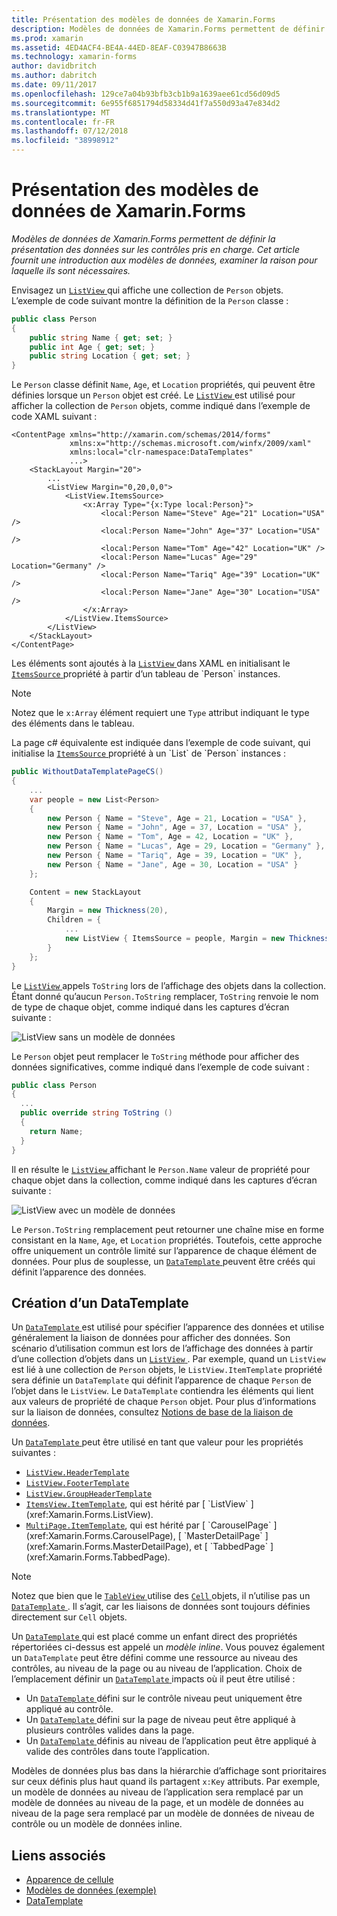 ```yaml
---
title: Présentation des modèles de données de Xamarin.Forms
description: Modèles de données de Xamarin.Forms permettent de définir la présentation des données sur les contrôles pris en charge. Cet article fournit une introduction aux modèles de données, examiner la raison pour laquelle ils sont nécessaires.
ms.prod: xamarin
ms.assetid: 4ED4ACF4-BE4A-44ED-8EAF-C03947B8663B
ms.technology: xamarin-forms
author: davidbritch
ms.author: dabritch
ms.date: 09/11/2017
ms.openlocfilehash: 129ce7a04b93bfb3cb1b9a1639aee61cd56d09d5
ms.sourcegitcommit: 6e955f6851794d58334d41f7a550d93a47e834d2
ms.translationtype: MT
ms.contentlocale: fr-FR
ms.lasthandoff: 07/12/2018
ms.locfileid: "38998912"
---
```

# <a name="introduction-to-xamarinforms-data-templates"></a>Présentation des modèles de données de Xamarin.Forms

_Modèles de données de Xamarin.Forms permettent de définir la présentation des données sur les contrôles pris en charge. Cet article fournit une introduction aux modèles de données, examiner la raison pour laquelle ils sont nécessaires._

Envisagez un [ `ListView` ](xref:Xamarin.Forms.ListView) qui affiche une collection de `Person` objets. L’exemple de code suivant montre la définition de la `Person` classe :

```csharp
public class Person
{
    public string Name { get; set; }
    public int Age { get; set; }
    public string Location { get; set; }
}
```

Le `Person` classe définit `Name`, `Age`, et `Location` propriétés, qui peuvent être définies lorsque un `Person` objet est créé. Le [ `ListView` ](xref:Xamarin.Forms.ListView) est utilisé pour afficher la collection de `Person` objets, comme indiqué dans l’exemple de code XAML suivant :

```xaml
<ContentPage xmlns="http://xamarin.com/schemas/2014/forms"
             xmlns:x="http://schemas.microsoft.com/winfx/2009/xaml"
             xmlns:local="clr-namespace:DataTemplates"
             ...>
    <StackLayout Margin="20">
        ...
        <ListView Margin="0,20,0,0">
            <ListView.ItemsSource>
                <x:Array Type="{x:Type local:Person}">
                    <local:Person Name="Steve" Age="21" Location="USA" />
                    <local:Person Name="John" Age="37" Location="USA" />
                    <local:Person Name="Tom" Age="42" Location="UK" />
                    <local:Person Name="Lucas" Age="29" Location="Germany" />
                    <local:Person Name="Tariq" Age="39" Location="UK" />
                    <local:Person Name="Jane" Age="30" Location="USA" />
                </x:Array>
            </ListView.ItemsSource>
        </ListView>
    </StackLayout>
</ContentPage>
```

Les éléments sont ajoutés à la [ `ListView` ](xref:Xamarin.Forms.ListView) dans XAML en initialisant le [ `ItemsSource` ](xref:Xamarin.Forms.ItemsView`1.ItemsSource) propriété à partir d’un tableau de `Person` instances.

> [!NOTE]
> Notez que le `x:Array` élément requiert une `Type` attribut indiquant le type des éléments dans le tableau.

La page c# équivalente est indiquée dans l’exemple de code suivant, qui initialise la [ `ItemsSource` ](xref:Xamarin.Forms.ItemsView`1.ItemsSource) propriété à un `List` de `Person` instances :

```csharp
public WithoutDataTemplatePageCS()
{
    ...
    var people = new List<Person>
    {
        new Person { Name = "Steve", Age = 21, Location = "USA" },
        new Person { Name = "John", Age = 37, Location = "USA" },
        new Person { Name = "Tom", Age = 42, Location = "UK" },
        new Person { Name = "Lucas", Age = 29, Location = "Germany" },
        new Person { Name = "Tariq", Age = 39, Location = "UK" },
        new Person { Name = "Jane", Age = 30, Location = "USA" }
    };

    Content = new StackLayout
    {
        Margin = new Thickness(20),
        Children = {
            ...
            new ListView { ItemsSource = people, Margin = new Thickness(0, 20, 0, 0) }
        }
    };
}
```

Le [ `ListView` ](xref:Xamarin.Forms.ListView) appels `ToString` lors de l’affichage des objets dans la collection. Étant donné qu’aucun `Person.ToString` remplacer, `ToString` renvoie le nom de type de chaque objet, comme indiqué dans les captures d’écran suivante :

![](introduction-images/no-data-template.png "ListView sans un modèle de données")

Le `Person` objet peut remplacer le `ToString` méthode pour afficher des données significatives, comme indiqué dans l’exemple de code suivant :

```csharp
public class Person
{
  ...
  public override string ToString ()
  {
    return Name;
  }
}
```

Il en résulte le [ `ListView` ](xref:Xamarin.Forms.ListView) affichant le `Person.Name` valeur de propriété pour chaque objet dans la collection, comme indiqué dans les captures d’écran suivante :

![](introduction-images/override-tostring.png "ListView avec un modèle de données")

Le `Person.ToString` remplacement peut retourner une chaîne mise en forme consistant en la `Name`, `Age`, et `Location` propriétés. Toutefois, cette approche offre uniquement un contrôle limité sur l’apparence de chaque élément de données. Pour plus de souplesse, un [ `DataTemplate` ](xref:Xamarin.Forms.DataTemplate) peuvent être créés qui définit l’apparence des données.

## <a name="creating-a-datatemplate"></a>Création d’un DataTemplate

Un [ `DataTemplate` ](xref:Xamarin.Forms.DataTemplate) est utilisé pour spécifier l’apparence des données et utilise généralement la liaison de données pour afficher des données. Son scénario d’utilisation commun est lors de l’affichage des données à partir d’une collection d’objets dans un [ `ListView` ](xref:Xamarin.Forms.ListView). Par exemple, quand un `ListView` est lié à une collection de `Person` objets, le `ListView.ItemTemplate` propriété sera définie un `DataTemplate` qui définit l’apparence de chaque `Person` de l’objet dans le `ListView`. Le `DataTemplate` contiendra les éléments qui lient aux valeurs de propriété de chaque `Person` objet. Pour plus d’informations sur la liaison de données, consultez [Notions de base de la liaison de données](~/xamarin-forms/xaml/xaml-basics/data-binding-basics.md).

Un [ `DataTemplate` ](xref:Xamarin.Forms.DataTemplate) peut être utilisé en tant que valeur pour les propriétés suivantes :

- [`ListView.HeaderTemplate`](xref:Xamarin.Forms.ListView.HeaderTemplate)
- [`ListView.FooterTemplate`](xref:Xamarin.Forms.ListView.FooterTemplate)
- [`ListView.GroupHeaderTemplate`](xref:Xamarin.Forms.ListView.GroupHeaderTemplate)
- [`ItemsView.ItemTemplate`](xref:Xamarin.Forms.ItemsView`1), qui est hérité par [ `ListView` ](xref:Xamarin.Forms.ListView).
- [`MultiPage.ItemTemplate`](xref:Xamarin.Forms.MultiPage`1), qui est hérité par [ `CarouselPage` ](xref:Xamarin.Forms.CarouselPage), [ `MasterDetailPage` ](xref:Xamarin.Forms.MasterDetailPage), et [ `TabbedPage` ](xref:Xamarin.Forms.TabbedPage).

> [!NOTE]
> Notez que bien que le [ `TableView` ](xref:Xamarin.Forms.TableView) utilise des [ `Cell` ](xref:Xamarin.Forms.Cell) objets, il n’utilise pas un [ `DataTemplate` ](xref:Xamarin.Forms.DataTemplate). Il s’agit, car les liaisons de données sont toujours définies directement sur `Cell` objets.

Un [ `DataTemplate` ](xref:Xamarin.Forms.DataTemplate) qui est placé comme un enfant direct des propriétés répertoriées ci-dessus est appelé un *modèle inline*. Vous pouvez également un `DataTemplate` peut être défini comme une ressource au niveau des contrôles, au niveau de la page ou au niveau de l’application. Choix de l’emplacement définir un [ `DataTemplate` ](xref:Xamarin.Forms.DataTemplate) impacts où il peut être utilisé :

- Un [ `DataTemplate` ](xref:Xamarin.Forms.DataTemplate) défini sur le contrôle niveau peut uniquement être appliqué au contrôle.
- Un [ `DataTemplate` ](xref:Xamarin.Forms.DataTemplate) défini sur la page de niveau peut être appliqué à plusieurs contrôles valides dans la page.
- Un [ `DataTemplate` ](xref:Xamarin.Forms.DataTemplate) définis au niveau de l’application peut être appliqué à valide des contrôles dans toute l’application.

Modèles de données plus bas dans la hiérarchie d’affichage sont prioritaires sur ceux définis plus haut quand ils partagent `x:Key` attributs. Par exemple, un modèle de données au niveau de l’application sera remplacé par un modèle de données au niveau de la page, et un modèle de données au niveau de la page sera remplacé par un modèle de données de niveau de contrôle ou un modèle de données inline.


## <a name="related-links"></a>Liens associés

- [Apparence de cellule](~/xamarin-forms/user-interface/listview/customizing-cell-appearance.md)
- [Modèles de données (exemple)](https://developer.xamarin.com/samples/xamarin-forms/templates/datatemplates/)
- [DataTemplate](xref:Xamarin.Forms.DataTemplate)
